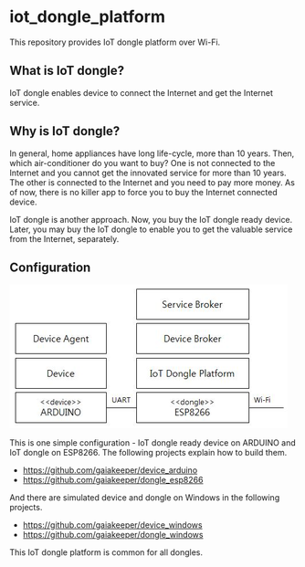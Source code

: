 # iot_dongle_platform
This repository provides IoT dongle platform over Wi-Fi.

## What is IoT dongle?
IoT dongle enables device to connect the Internet and get the Internet service.

## Why is IoT dongle?
In general, home appliances have long life-cycle, more than 10 years. Then, which air-conditioner do you want to buy? One is not connected to the Internet and you cannot get the innovated service for more than 10 years. The other is connected to the Internet and you need to pay more money. As of now, there is no killer app to force you to buy the Internet connected device.

IoT dongle is another approach. Now, you buy the IoT dongle ready device. Later, you may buy the IoT dongle to enable you to get the valuable service from the Internet, separately.

## Configuration
![Alt text](/IoT_dongle_device.jpg?raw=true "Simple configuration using ARDUINO and ESP8266")

This is one simple configuration - IoT dongle ready device on ARDUINO and IoT dongle on ESP8266. The following projects explain how to build them.
* https://github.com/gaiakeeper/device_arduino
* https://github.com/gaiakeeper/dongle_esp8266

And there are simulated device and dongle on Windows in the following projects.
* https://github.com/gaiakeeper/device_windows
* https://github.com/gaiakeeper/dongle_windows

This IoT dongle platform is common for all dongles.

